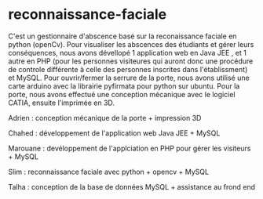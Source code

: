 # reconnaissance-faciale
C'est un gestionnaire d'abscence basé sur la reconaissance faciale en python (openCv). 
Pour visualiser les abscences des étudiants et gérer leurs conséquences, nous avons dévellopé 1 application web en Java JEE , et 1 autre en PHP (pour les personnes visiteures qui auront donc une procédure de controle différente à celle des personnes inscrites dans l'établissment)  et MySQL. Pour ouvrir/fermer la serrure de la porte, nous avons utilisé une carte arduino avec la librairie pyfirmata pour python sur ubuntu. Pour la porte, nous avons effectué une conception mécanique avec le logiciel CATIA, ensuite l'imprimée en 3D.


  Adrien : conception mécanique de la porte + impression 3D

  Chahed : développement de l'application web Java JEE + MySQL

  Marouane : devéloppement de l'applciation en PHP pour gérer les visiteurs + MySQL

  Slim : reconnaissance faciale avec python + opencv + MySQL

  Talha : conception de la base de données MySQL + assistance au frond end
